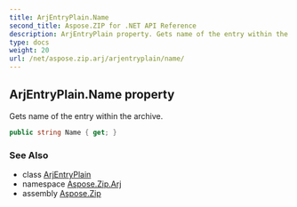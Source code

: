 ```yaml
---
title: ArjEntryPlain.Name
second_title: Aspose.ZIP for .NET API Reference
description: ArjEntryPlain property. Gets name of the entry within the archive
type: docs
weight: 20
url: /net/aspose.zip.arj/arjentryplain/name/
---
```

## ArjEntryPlain.Name property

Gets name of the entry within the archive.

```csharp
public string Name { get; }
```

### See Also

* class [ArjEntryPlain](../)
* namespace [Aspose.Zip.Arj](../../arjentryplain/)
* assembly [Aspose.Zip](../../../)


